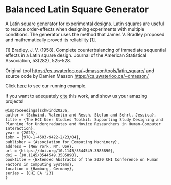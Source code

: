 # Balanced Latin Square Generator

A Latin square generator for experimental designs. Latin squares are useful to reduce order-effects when designing experiments with multiple conditions.   The generator uses the method that James V. Bradley proposed and mathematically proved its reliability [1].

[1] Bradley, J. V. (1958). Complete counterbalancing of immediate sequential effects in a Latin square design. Journal of the American Statistical Association, 53(282), 525-528.

Original tool https://cs.uwaterloo.ca/~dmasson/tools/latin_square/ and source code by Damien Masson https://cs.uwaterloo.ca/~dmasson/

Click <a href="https://hci-studies.org/balanced-latin-square/">here</a> to see our running example.

If you want to adequately <a href="https://github.com/valentin-schwind/balanced-square-generator/blob/master/HCIToolkit.bib"> cite</a> this work, and show us your amazing projects!

```
@inproceedings{schwind2023a,
author = {Schwind, Valentin and Resch, Stefan and Sehrt, Jessica},
title = {The HCI User Studies Toolkit: Supporting Study Designing and Planning for Undergraduates and Novice Researchers in Human-Computer Interaction},
year = {2023},
isbn = {978-1-4503-9422-2/23/04},
publisher = {Association for Computing Machinery},
address = {New York, NY, USA},
url = {https://doi.org/10.1145/3544549.3585890},
doi = {10.1145/3544549.3585890},
booktitle = {Extended Abstracts of the 2020 CHI Conference on Human Factors in Computing Systems},
location = {Hamburg, Germany},
series = {CHI EA '23}
}
```